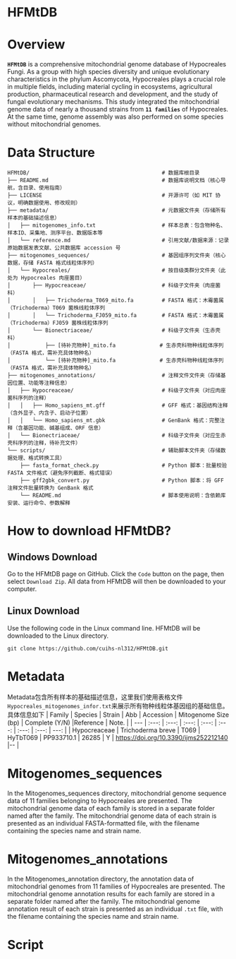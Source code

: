 HFMtDB
======

# Overview

**`HFMtDB`** is a comprehensive mitochondrial genome database of Hypocreales Fungi. As a group with high species diversity and unique evolutionary characteristics in the phylum Ascomycota, Hypocreales plays a crucial role in multiple fields, including material cycling in ecosystems, agricultural production, pharmaceutical research and development, and the study of fungal evolutionary mechanisms. This study integrated the mitochondrial genome data of nearly a thousand strains from **`11 families`** of Hypocreales. At the same time, genome assembly was also performed on some species without mitochondrial genomes.<br>

# Data Structure
```
HFMtDB/                                          # 数据库根目录
├── README.md                                    # 数据库说明文档（核心导航，含目录、使用指南）
├── LICENSE                                      # 开源许可（如 MIT 协议，明确数据使用、修改规则）
├── metadata/                                    # 元数据文件夹（存储所有样本的基础描述信息）
│   ├── mitogenomes_info.txt                     # 样本总表：包含物种名、样本ID、采集地、测序平台、数据版本等
│   └── reference.md                             # 引用文献/数据来源：记录原始数据发表文献、公共数据库 accession 号
├── mitogenomes_sequences/                       # 基因组序列文件夹（核心数据，存储 FASTA 格式线粒体序列）
│   └── Hypocreales/                             # 按目级类群分文件夹（此处为 Hypocreales 肉座菌目）
│       ├── Hypocreaceae/                        # 科级子文件夹（肉座菌科）
│       │   ├── Trichoderma_T069_mito.fa         # FASTA 格式：木霉菌属（Trichoderma）T069 菌株线粒体序列
│       │   └── Trichoderma_FJ059_mito.fa        # FASTA 格式：木霉菌属（Trichoderma）FJ059 菌株线粒体序列
│       └── Bionectriaceae/                      # 科级子文件夹（生赤壳科）
│           ├── [待补充物种]_mito.fa              # 生赤壳科物种线粒体序列（FASTA 格式，需补充具体物种名）
│           └── [待补充物种]_mito.fa              # 生赤壳科物种线粒体序列（FASTA 格式，需补充具体物种名）
├── mitogenomes_annotations/                     # 注释文件文件夹（存储基因位置、功能等注释信息）
│   ├── Hypocreaceae/                            # 科级子文件夹（对应肉座菌科序列的注释）
│   │   ├── Homo_sapiens_mt.gff                  # GFF 格式：基因结构注释（含外显子、内含子、启动子位置）
│   │   └── Homo_sapiens_mt.gbk                  # GenBank 格式：完整注释（含基因功能、碱基组成、ORF 信息）
│   └── Bionectriaceae/                          # 科级子文件夹（对应生赤壳科序列的注释，待补充文件）
└── scripts/                                     # 辅助脚本文件夹（存储数据处理、格式转换工具）
    ├── fasta_format_check.py                    # Python 脚本：批量校验 FASTA 文件格式（避免序列截断、格式错误）
    ├── gff2gbk_convert.py                       # Python 脚本：将 GFF 注释文件批量转换为 GenBank 格式
    └── README.md                                # 脚本使用说明：含依赖库安装、运行命令、参数解释
```
# How to download HFMtDB?
## Windows Download
  Go to the HFMtDB page on GitHub. Click the `Code` button on the page, then select `Download Zip`. All data from HFMtDB will then be downloaded to your computer.
  
## Linux Download
  Use the following code in the Linux command line. HFMtDB will be downloaded to the Linux directory.
```
git clone https://github.com/cuihs-nl312/HFMtDB.git
```

# Metadata
  Metadata包含所有样本的基础描述信息，这里我们使用表格文件`Hypocreales_mitogenomes_infor.txt`来展示所有物种线粒体基因组的基础信息。具体信息如下
| Family | Species | Strain | Abb | Accession | Mitogenome Size (bp) | Complete (Y/N) |Reference | Note. |
| --- | :---: | :---: |  :---: |  :---: |  :---: | :---: | :---: | ---: |
| Hypocreaceae | Trichoderma breve | T069 | HyTbT069 | PP933710.1 | 26285 | Y | https://doi.org/10.3390/ijms252212140 |-- |

# Mitogenomes_sequences
  In the Mitogenomes_sequences directory, mitochondrial genome sequence data of 11 families belonging to Hypocreales are presented. The mitochondrial genome data of each family is stored in a separate folder named after the family. The mitochondrial genome data of each strain is presented as an individual FASTA-formatted file, with the filename containing the species name and strain name.

# Mitogenomes_annotations
  In the Mitogenomes_annotation directory, the annotation data of mitochondrial genomes from 11 families of Hypocreales are presented. The mitochondrial genome annotation results for each family are stored in a separate folder named after the family. The mitochondrial genome annotation result of each strain is presented as an individual `.txt` file, with the filename containing the species name and strain name.

# Script

